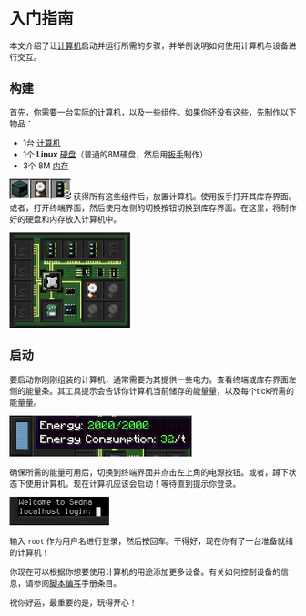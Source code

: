# 入门指南
本文介绍了让[计算机](block/computer.md)启动并运行所需的步骤，并举例说明如何使用计算机与设备进行交互。

## 构建
首先，你需要一台实际的计算机，以及一些组件。如果你还没有这些，先制作以下物品：
- 1台 [计算机](block/computer.md)
- 1个 **Linux** [硬盘](item/hard_drive.md)（普通的8M硬盘，然后用[扳手](item/wrench.md)制作）
- 3个 8M [内存](item/memory.md)

![基础组件](../img/getting_started_basics.png)
获得所有这些组件后，放置计算机。使用扳手打开其库存界面。或者，打开终端界面，然后使用左侧的切换按钮切换到库存界面。在这里，将制作好的硬盘和内存放入计算机中。

![计算机库存](../img/getting_started_inventory.png)

## 启动
要启动你刚刚组装的计算机，通常需要为其提供一些电力。查看终端或库存界面左侧的能量条。其工具提示会告诉你计算机当前储存的能量量，以及每个tick所需的能量量。

![计算机能量信息](../img/getting_started_energy.png)

确保所需的能量可用后，切换到终端界面并点击左上角的电源按钮。或者，蹲下状态下使用计算机。现在计算机应该会启动！等待直到提示你登录。

![登录提示](../img/getting_started_login.png)

输入 `root` 作为用户名进行登录，然后按回车。干得好，现在你有了一台准备就绪的计算机！

你现在可以根据你想要使用计算机的用途添加更多设备。有关如何控制设备的信息，请参阅[脚本编写](scripting.md)手册条目。

祝你好运，最重要的是，玩得开心！
